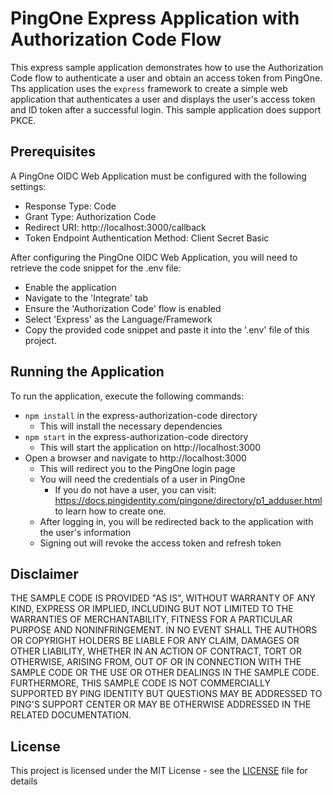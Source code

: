 # PingOne Express Application with Authorization Code Flow

This express sample application demonstrates how to use the Authorization Code flow to authenticate a user and obtain an access token from PingOne.
Ths application uses the `express` framework to create a simple web application that authenticates a user and displays the user's access token and ID
token after a successful login. This sample application does support PKCE.

## Prerequisites

A PingOne OIDC Web Application must be configured with the following settings:
- Response Type: Code
- Grant Type: Authorization Code
- Redirect URI: http://localhost:3000/callback
- Token Endpoint Authentication Method: Client Secret Basic

After configuring the PingOne OIDC Web Application, you will need to retrieve the code snippet for the .env file:
- Enable the application
- Navigate to the 'Integrate' tab
- Ensure the 'Authorization Code' flow is enabled
- Select 'Express' as the Language/Framework
- Copy the provided code snippet and paste it into the '.env' file of this project.

## Running the Application

To run the application, execute the following commands:
- `npm install` in the express-authorization-code directory
  - This will install the necessary dependencies
- `npm start` in the express-authorization-code directory
  - This will start the application on http://localhost:3000
- Open a browser and navigate to http://localhost:3000
  - This will redirect you to the PingOne login page
  - You will need the credentials of a user in PingOne
    - If you do not have a user, you can visit: https://docs.pingidentity.com/pingone/directory/p1_adduser.html to learn how to create one.
  - After logging in, you will be redirected back to the application with the user's information
  - Signing out will revoke the access token and refresh token

## Disclaimer

THE SAMPLE CODE IS PROVIDED "AS IS", WITHOUT WARRANTY OF ANY KIND, EXPRESS OR
IMPLIED, INCLUDING BUT NOT LIMITED TO THE WARRANTIES OF MERCHANTABILITY,
FITNESS FOR A PARTICULAR PURPOSE AND NONINFRINGEMENT. IN NO EVENT SHALL THE
AUTHORS OR COPYRIGHT HOLDERS BE LIABLE FOR ANY CLAIM, DAMAGES OR OTHER
LIABILITY, WHETHER IN AN ACTION OF CONTRACT, TORT OR OTHERWISE, ARISING FROM,
OUT OF OR IN CONNECTION WITH THE SAMPLE CODE OR THE USE OR OTHER DEALINGS IN
THE SAMPLE CODE.  FURTHERMORE, THIS SAMPLE CODE IS NOT COMMERCIALLY SUPPORTED BY PING IDENTITY BUT QUESTIONS MAY BE ADDRESSED TO PING'S SUPPORT CENTER OR MAY BE OTHERWISE ADDRESSED IN THE RELATED DOCUMENTATION.

## License

This project is licensed under the MIT License - see the [LICENSE](https://github.com/pingidentity/generic-sample-apps/blob/main/LICENSE) file for details